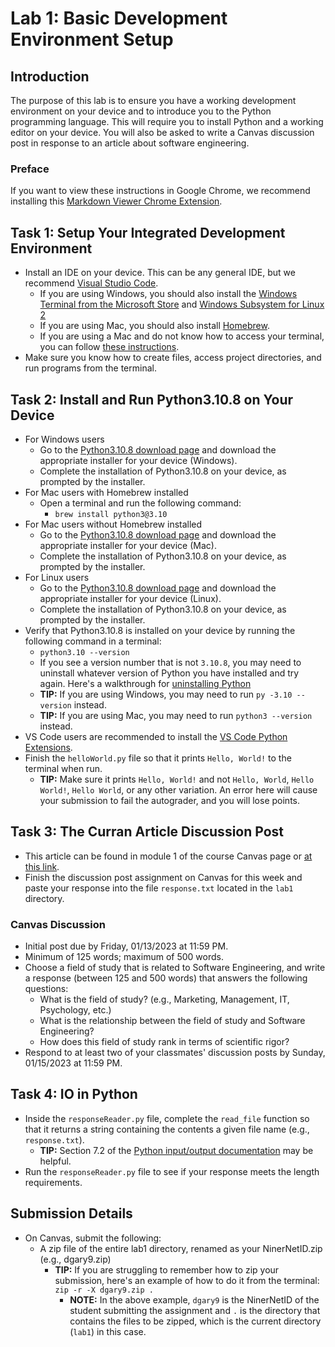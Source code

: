 # Lab 1: Basic Development Environment Setup

## Introduction

The purpose of this lab is to ensure you have a working development environment on your device and to introduce you to the Python programming language. This will require you to install Python and a working editor on your device. You will also be asked to write a Canvas discussion post in response to an article about software engineering.

### Preface

If you want to view these instructions in Google Chrome, we recommend installing this [Markdown Viewer Chrome Extension](https://chrome.google.com/webstore/detail/markdown-viewer/ckkdlimhmcjmikdlpkmbgfkaikojcbjk?hl=en).

## Task 1: Setup Your Integrated Development Environment

- Install an IDE on your device. This can be any general IDE, but we recommend [Visual Studio Code](https://code.visualstudio.com/).
  - If you are using Windows, you should also install the [Windows Terminal from the Microsoft Store](<https://www.microsoft.com/en-us/p/windows-terminal/9n0dx20hk701?activetab=pivot:overviewtab>) and [Windows Subsystem for Linux 2](https://docs.microsoft.com/en-us/windows/wsl/install-win10)
  - If you are using Mac, you should also install [Homebrew](https://brew.sh/).
  - If you are using a Mac and do not know how to access your terminal, you can follow [these instructions](https://support.apple.com/guide/terminal/open-or-quit-terminal-apd5265185d-f365-44cb-8b09-71a064a42125/mac#:~:text=Terminal%20for%20me-,Open%20Terminal,%2C%20then%20double%2Dclick%20Terminal./).
- Make sure you know how to create files, access project directories, and run programs from the terminal.

## Task 2: Install and Run Python3.10.8 on Your Device

- For Windows users
  - Go to the [Python3.10.8 download page](https://www.python.org/downloads/release/python-3108/) and download the appropriate installer for your device (Windows).
  - Complete the installation of Python3.10.8 on your device, as prompted by the installer.
- For Mac users with Homebrew installed
  - Open a terminal and run the following command:
    - `brew install python3@3.10`
- For Mac users without Homebrew installed
  - Go to the [Python3.10.8 download page](https://www.python.org/downloads/release/python-3108/) and download the appropriate installer for your device (Mac).
  - Complete the installation of Python3.10.8 on your device, as prompted by the installer.
- For Linux users
  - Go to the [Python3.10.8 download page](https://www.python.org/downloads/release/python-3108/) and download the appropriate installer for your device (Linux).
  - Complete the installation of Python3.10.8 on your device, as prompted by the installer.
- Verify that Python3.10.8 is installed on your device by running the following command in a terminal:
  - `python3.10 --version`
  - If you see a version number that is not `3.10.8`, you may need to uninstall whatever version of Python you have installed and try again. Here's a walkthrough for [uninstalling Python](https://www.educative.io/answers/how-to-uninstall-python)
  - **TIP:** If you are using Windows, you may need to run `py -3.10 --version` instead.
  - **TIP:** If you are using Mac, you may need to run `python3 --version` instead.
- VS Code users are recommended to install the [VS Code Python Extensions](https://marketplace.visualstudio.com/items?itemName=ms-python.python).
- Finish the `helloWorld.py` file so that it prints `Hello, World!` to the terminal when run.
  - **TIP:** Make sure it prints `Hello, World!` and not `Hello, World`, `Hello World!`, `Hello World`, or any other variation. An error here will cause your submission to fail the autograder, and you will lose points.

## Task 3: The Curran Article Discussion Post

- This article can be found in module 1 of the course Canvas page or [at this link](https://ubiquity.acm.org/article.cfm?id=763745).
- Finish the discussion post assignment on Canvas for this week and paste your response into the file `response.txt` located in the `lab1` directory.

### Canvas Discussion

- Initial post due by Friday, 01/13/2023 at 11:59 PM.
- Minimum of 125 words; maximum of 500 words.
- Choose a field of study that is related to Software Engineering, and write a response (between 125 and 500 words) that answers the following questions:
  - What is the field of study? (e.g., Marketing, Management, IT, Psychology, etc.)
  - What is the relationship between the field of study and Software Engineering?
  - How does this field of study rank in terms of scientific rigor?
- Respond to at least two of your classmates' discussion posts by Sunday, 01/15/2023 at 11:59 PM.

## Task 4: IO in Python

- Inside the `responseReader.py` file, complete the `read_file` function so that it returns a string containing the contents a given file name (e.g., `response.txt`).
  - **TIP:** Section 7.2 of the [Python input/output documentation](https://docs.python.org/3.10/tutorial/inputoutput.html) may be helpful.
- Run the `responseReader.py` file to see if your response meets the length requirements.

## Submission Details

- On Canvas, submit the following:
  - A zip file of the entire lab1 directory, renamed as your NinerNetID.zip (e.g., dgary9.zip)
    - **TIP:** If you are struggling to remember how to zip your submission, here's an example of how to do it from the terminal: `zip -r -X dgary9.zip .`
      - **NOTE:** In the above example, `dgary9` is the NinerNetID of the student submitting the assignment and `.` is the directory that contains the files to be zipped, which is the current directory (`lab1`) in this case.
